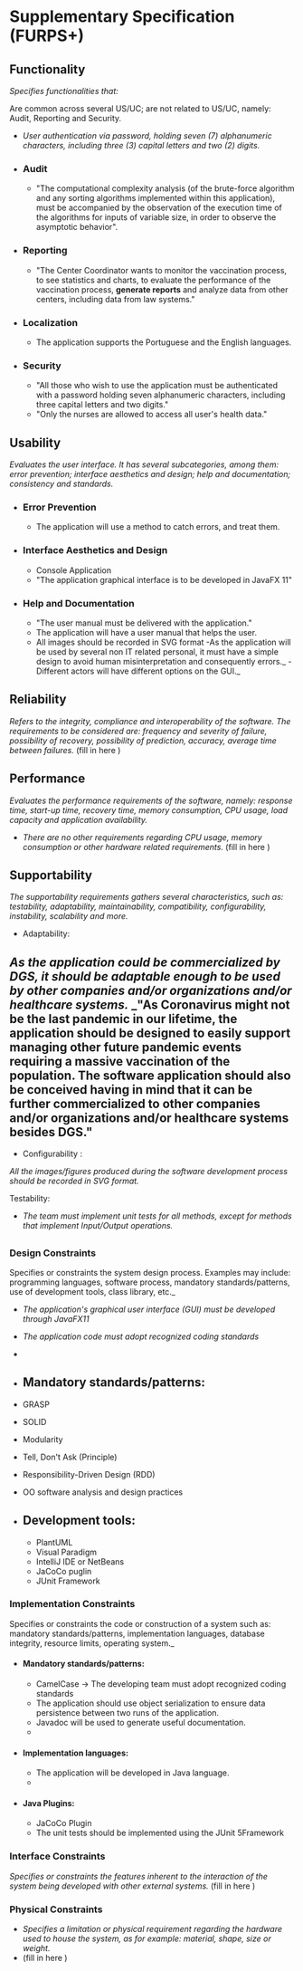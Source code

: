 # Supplementary Specification (FURPS+)

## Functionality

_Specifies functionalities that:_

Are common across several US/UC;
are not related to US/UC, namely: Audit, Reporting and Security.
- _User authentication via password, holding seven (7) alphanumeric characters, including three (3) capital letters and two (2) digits._

- ### Audit
  - "The computational complexity analysis (of the brute-force algorithm and any sorting algorithms implemented within this application), must be accompanied by the observation of the execution time of the algorithms for inputs of variable size, in order to observe the asymptotic behavior".
- ### Reporting
  - "The Center Coordinator wants to monitor the vaccination process, to see statistics and charts, to evaluate the performance of the vaccination process, **generate reports** and analyze data from other centers, including data from law systems."
- ### Localization
  - The application supports the Portuguese and the English languages.
- ### Security
  - "All those who wish to use the application must be authenticated with a password holding seven alphanumeric characters, including three capital letters and two digits."
  - "Only the nurses are allowed to access all user's health data."


## Usability
_Evaluates the user interface. It has several subcategories,
among them: error prevention; interface aesthetics and design; help and
documentation; consistency and standards._

- ### Error Prevention
  - The application will use a method to catch errors, and treat them.
- ### Interface Aesthetics and Design
  - Console Application
  - "The application graphical interface is to be developed in JavaFX 11"
- ### Help and Documentation
  - "The user manual must be delivered with the application."
  - The application will have a user manual that helps the user.
  - All images should be recorded in SVG format
  -As the application will be used by several non IT related personal, it must have a simple design to avoid human misinterpretation and consequently errors._
 -Different actors will have different options on the GUI._


## Reliability
_Refers to the integrity, compliance and interoperability of the software. The requirements to be considered are: frequency and severity of failure, possibility of recovery, possibility of prediction, accuracy, average time between failures._
(fill in here )

## Performance
_Evaluates the performance requirements of the software, namely: response time, start-up time, recovery time, memory consumption, CPU usage, load capacity and application availability._

- _There are no other requirements regarding CPU usage, memory consumption or other hardware related requirements._
  (fill in here )
## Supportability
_The supportability requirements gathers several characteristics, such as:
testability, adaptability, maintainability, compatibility,
configurability, instability, scalability and more._

- Adaptability:

_As the application could be commercialized by DGS, it should be adaptable enough to be used by other companies and/or organizations and/or healthcare systems._
_"As Coronavirus might not be the last pandemic in our lifetime, the application should be designed to easily support managing other future pandemic events requiring a massive vaccination of the population. 
The software application should also be conceived having in mind that it can be further commercialized to other companies and/or organizations and/or healthcare systems besides DGS."
- 
- Configurability :

_All the images/figures produced during the software development process should be recorded in
  SVG format._

Testability:
- _The team must implement unit tests for all methods, except for methods that implement Input/Output operations._


## 

### Design Constraints

Specifies or constraints the system design process. Examples may include: programming languages, software process, mandatory standards/patterns, use of development tools, class library, etc._

- _The application's graphical user interface (GUI) must be developed through JavaFX11_
- _The application code must adopt recognized coding standards_
- 
- ## Mandatory standards/patterns:
- GRASP
- SOLID
- Modularity
- Tell, Don't Ask (Principle)
- Responsibility-Driven Design (RDD)
- OO software analysis and design practices
  
- ## Development tools:
  - PlantUML
  - Visual Paradigm
  - IntelliJ IDE or NetBeans
  - JaCoCo puglin
  - JUnit Framework


### Implementation Constraints

Specifies or constraints the code or construction of a system
such as: mandatory standards/patterns, implementation languages,
database integrity, resource limits, operating system._

- #### Mandatory standards/patterns:
  - CamelCase -> The developing team must adopt recognized coding standards
  - The application should use object serialization to ensure data persistence between two runs of the application.
  - Javadoc will be used to generate useful documentation.
  - 
- #### Implementation languages:
  - The application will be developed in Java language.
  - 
- #### Java Plugins:
  - JaCoCo Plugin
  - The unit tests should be implemented using the JUnit 5Framework



### Interface Constraints
_Specifies or constraints the features inherent to the interaction of the
system being developed with other external systems._
(fill in here )

### Physical Constraints

- _Specifies a limitation or physical requirement regarding the hardware used to house the system, as for example: material, shape, size or weight._
- (fill in here )